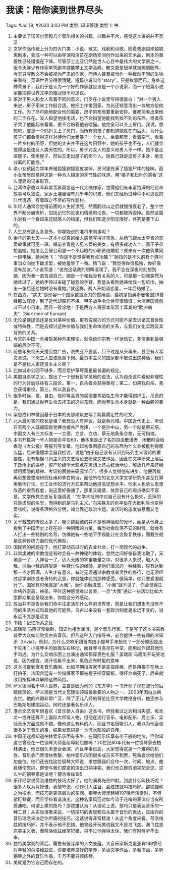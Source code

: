 # 我读：陪你读到世界尽头

Tags: #Jul 19, #2020 3:03 PM
类型: 知识管理
类型 1: 书

1. 主要谈了诺贝尔奖和几个音乐相关的书籍，兴趣并不大，感觉这本讲的并不宽泛
2. 文学作品传统上分为四大门类：小说、散文、戏剧和诗歌。随着戏剧越来越脱离剧本，变成一种可以由导演和演员在剧场空间创作出来的艺术品，剧本的重要性已经慢慢在下降。尽管莎士比亚仍然是世人心目中最伟大的文学家之一，但今天鲜少有作家单凭剧本就能攀上文学高峰。散文更是很早就被踢到圈外，今天只写散文不会被视为严肃的作家，而诗人甚至被当作一种截然不同的生物来看待。英语世界分得很清楚，短篇小说叫作“story”，只是故事而已。身处这种背景下，我们于是认为一个好的作家就应该是一个小说家，而一个短篇小说家能摘得世界文学的桂冠很不可思议。
3. 家对于男人和女人有着不同的意义，门罗在小说里写得很直白：“对一个男人来说，房子用来工作挺合适。他把工作带回家，为此还特意清出一块地方给他工作。为了尽可能地配合他的需要，房子的布局要重新安排。谁都能看出来他的工作存在。没人指望他接电话，也不会指望他能找到找不到的东西，或者孩子哭了他能起来看看，更不会盼着他去喂猫。他完全可以关上房门。我说，想想吧，要是一个妈妈关上了房门，而所有的孩子都知道她就在门后头。为什么孩子们都会觉得这样对待他们太粗暴？一个女人，坐着那里，看着空气，看着一片乡村的田野，但她的丈夫并不在这片田野中，她的孩子也不在，人们就会觉得这是违反人类天性的。所以，房子对女人的意义和男人不一样。她不是走进屋子，使用屋子，然后又走出屋子的那个人。她自己就是这房子本身，绝无分离的可能性。”
4. 讲小女孩因为常年养殖狐狸剥狐狸皮卖掉，房间里充满了狐狸尸体的怪味，而小女孩居然觉得这是一种令人镇定的季节性的味道，用“橘子和松针的清香”这么漂亮的词来形容。
5. 台湾作家骆以军非常羡慕莫言这一代大陆作家，觉得他们有丰富饱满的经验和故事可以叙说，家乡土壤里埋有几千年的积累，他们又经历过种种不可思议的时代遭遇，有着取之不尽的写作题材。
6. 年轻人通常会觉得前面的人生好漂亮，然而翻过山之后就慢慢衰老了，整个世界不断分崩离析，包括记忆的沦丧和情感的沦丧，一切都被拆毁掉。虽然这篇小说有一个看起来还挺感人的结尾，但我们知道夕阳无限好，终究是要下山的。
7. 人生总有那么多意外，你哪能说的准将来的事呢？
8. 余华的第七天——这本小说真的给人感觉写得非常急，从杨飞跟太太李青的恋爱故事就可见一斑。婚前李青是人见人爱的美女，有很多成功人士、高干子弟想追她，她怎么会跟公司里一个不起眼的小职员结婚呢？原来有一次他俩乘同一趟电梯，她问杨飞：“你是不是觉得我有点冷酷？”她指的是不久前有个男同事当众向她下跪求爱，被她羞辱了一番。杨飞说：“我觉得你很孤独，你好像没有朋友。”小说写道：“说完这话我的眼睛湿润了。我不会在深夜时刻想到她，因为我一直告诫自己，她是一个和我没有关系的人，可是那一刻我突然为她难过了。她的手伸过来碰了碰我的手臂，我低头看到她递给我一包纸巾，抽出一张后还给她时没有看她。”就这样，两人开始谈恋爱，一年后结婚了。
9. 在西方，“病夫”是形容一个国家欲振乏力的惯用语，最初是指奥斯曼帝国28曾经那么辉煌，到了近代却腐朽不堪。甲午战争令全世界很惊讶：大清帝国竟然斗不过小日本，而且一败涂地！于是西方人将原本形容土耳其的“欧洲病夫”（Sick men of Europe)
10. 无论是要提倡还是反对某种价值，更有说服力的方式可能不是去诉诸其普世性或特殊性，而是去探讨这种价值与我们生命体验的关系，与我们文化实践及其背景的关系。
11. 今天的中国一旦接受某种外来理论，就像信仰宗教一样迷信它，非信奉到最极端的层次不可。
12. 前些年央视天天播公益广告，说失业不要紧，只不过是从头再来，甚至有人写文章说，下岗工人应该感谢下岗。最资本主义的国家都不敢说出这种话，我们是不是比人家还资本主义呢？
13. 比如城市公园不够多，而且爱护草坪竟是最普遍的规定。
14. 美国自杀学之父，提出了一个很有哲学见地的说法，认为自杀这种看似非理性的行为背后往往有三段论，第一，自杀者会获得重视；第二，如果我自杀，我会获得重视，第三，所以我自杀。
15. 很多时候，爱，自由，信仰等高贵的美德要考牺牲生命才能得到捍卫，吊诡的是，我们通过抛弃生命去捍卫的这些东西，而抛弃生命本身就是一种血腥的暴力。
16. 梁思成和林徽因基于日本的支那建筑史写了两篇奠定性的论文。
17. 北大最厉害的校长是谁？我想没人有异议，就是蔡元培。中国近代史上，听说只有两个人既被国民党捧也被共产党捧，一个是孙中山，另一个就是蔡元培。中国文人有三大标准——立德、立言、立功，蔡元培条条合格，无可指摘。
18. 本书开篇第一号人物是俞平伯63，他本来是出了名的自由散漫者，闲散时会给香港《大公报》等报刊写文章。他起初很困惑自己的东西为什么会被批判得那么猛，后来慢慢学会自我检讨，说是“由于自己没有认识到马列主义理论的重要性，没有根据马列主义的文艺理论去研究文艺作品，因此在文学研究上落后于政治上的进步，资产阶级学术观点在思想上还占统治地位，解放几年来还继续用索隐的精神、考证的面貌来研究学问”。很多人觉得他有进步，他便再接再厉想要整理研究杜甫和李白的诗，而他所在的北京大学文学研究所甚至打算用集体讨论、分工合作的流行方式来帮助他提高思想水平。他本人也承认思想改造的艰苦程度，说这里好像通了，那里又碰壁，放弃自己的观点确实不容易。文学所党总支反复强调说：“在学术批判中对自己没有什么损失，丢掉的只是虚假的名誉，而得到的是马列主义。”向来寡言的俞平伯在大批判后也变得爱唠叨，说得条理格外分明，竭力靠近政治主题，说话时的态度诚恳而又老实。
19. 关于戴笠的传说太多了，吸引魏斐德的并不是他神话般的光环，而是从他身上看到了中国历史上存在的一种阴暗的力量，每当社会动荡不安的时候，就会有人打出一些特别的名号，仿佛他有一些地下手段能让社会恢复秩序，而戴笠就是这种传统力量的现代典型。
20. 国民党的问题在于，他打算动员过时的农业社会，打一场现代的战争。
21. 非常虔诚的宗教信徒有时会有一种神秘的体验，忽然之间好像自我消融了，天地合一了，人神合一了，迈入无限的宇宙能量之中。对很多人来说，融入大我、消融小我的感受是一种转化性的经验，是他们渴求的一种经验，只有达到那一点才圆满，人生才有意义。有时无须通过宗教或者灵性的修行，也无须经过哲学训练或者奇特的沉思，你就能体验到那种感受。很简单，你只要爱国就行了。国家有时候就是“大我”，当你消融进去，“小我”就不见了，你会觉得生命格外崇高、神圣。平时这种感觉难以言表，一旦“大我”通过一些活动比如大型群众集会呈现出来，你就会分外感动。
22. 政治并不是告诉我们命中注定活在什么样的世界里，而是让我们想象有没有不同的生活方式和其他的可能性。自古以来没有一套政治制度是永远不变的，说永远不变那是谎言
23. 书籍：记忆所系之处
24. 盖瑞斯·马隆非常幽默，知识也相当渊博，是个音乐行家，于是写了这本书来教普罗大众如何欣赏古典音乐。但凡这种入门指导书，必会提供一些有趣的冷知识（trivia）。例如，为什么交响乐团首席由小提琴手来担任？一部分原因是出于实用：小提琴手的脸能左右移动，而且琴弓高举在半空，能用动作跟其他乐手沟通。为什么交响乐团上台演出通常都穿黑色礼服？盖瑞斯·马隆半开玩笑地说，因为便宜，流汗也看不出来，黑色还有时髦的意味
25. 这本书提到很多音乐趣闻，比如早期指挥家不是拿指挥棒，而是用棍子在地上打拍子。法国宫廷有一位指挥家不慎被棍子插穿脚板，得坏血病死了，后来就改用指挥棒以解除这种风险。
26. 萨义德闻名于华人世界，主要是因为他的《东方学》一书开创了现在流行的后殖民理论。萨义德是当代文艺理论领域最重要的人物之一，2003年因白血病去世。他的兴趣非常广泛，除了正儿八经的哥伦比亚大学教授身份，他还参与巴勒斯坦建国运动，同时还是著名乐评人。
27. 港台文艺青年很喜欢《音乐使人自由》这本书，但我看过之后相当失望。坂本龙一或许还算不上国际大师级人物，但他在流行音乐、电影配乐、爵士乐、实验音乐方面成就不错。像他这么有料的人，而且书名很吸引人，我以为他会谈很多关于音乐的事，结果发现只是一本流水账般的自传。
28. 中国乐迷都知道柏林爱乐乐团有多牛，在国际乐坛享有帝王般的地位，但你知道它曾经在一位钢琴大师面前卑躬屈膝吗？20世纪80年代有一位钢琴家去柏林演出，他已很久未登台表演，而且年事已高，大家觉得这是一个难得的机会。音乐会门票很快售罄，柏林爱乐乐团很多成员买不到票，死命哀求给他们加座位。他们还去找这位钢琴大师说，求您跟我们合作一次，时间、地点、曲目随便您挑，即使与我们原定的演出日期冲突，我们也立即取消来配合您。这么牛的钢琴家是谁呢？荷洛维兹195
29. 乐评经常说荷洛维兹的技巧太好了，他的演奏光芒四射。到底什么叫技巧呢？很多人以为背好谱，表情夸张，动作引人注目，会炫技就叫技巧好。邵颂雄称之为技术，而技巧是更高层次的东西。钢琴大师里赫特197晚年演奏时，不但紧盯琴键，而且坚持看谱演出。这种名家风范对如今流于花哨的表演应当有所启迪吧。何谓上乘的技巧？邵颂雄认为：从理论上说，技巧只是表达音乐的一种工具；从实际演奏来说，一切技巧的表现都应从属于音乐的表达，应由你的音乐理念来决定你所需的技巧。这话说得非常精准！从这个角度来看，荷洛维兹的技巧好，并不表示他不犯错，他曾经开玩笑说我又不是海飞兹。海飞兹是完美主义者，而荷洛维兹经常犯错，只不过他弹得太快，我们有时候听不出来。
30. 独特美学观的背后，需要有很深厚的人文底蕴。大音乐家斯克里亚宾199曾经对年轻的荷洛维兹说，你要培养良好的学养，多读文学作品，多看书画，多听钢琴之外的音乐作品，千万不要只顾练琴。
31. 美就是为它自己而存在的。
